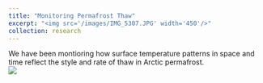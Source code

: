 ```yaml
---
title: "Monitoring Permafrost Thaw"
excerpt: "<img src='/images/IMG_5307.JPG' width='450'/>"
collection: research
---
```


We have been montioring how surface temperature patterns in space and time reflect the style and rate of thaw in Arctic permafrost. <br/><img src='/images/IMG_5307.JPG'>